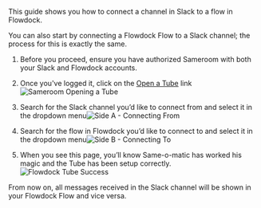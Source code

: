 This guide shows you how to connect a channel in Slack to a flow in Flowdock.

You can also start by connecting a Flowdock Flow to a Slack channel; the process for this is exactly the same.

1. Before you proceed, ensure you have authorized Sameroom with both your Slack and Flowdock accounts.

2. Once you've logged it, click on the <a href="https://sameroom.io/open-a-tube" target="_blank">Open a Tube</a> link![Sameroom Opening a Tube](https://in.kato.im/e021132e67acf994d191a885ced37b56ca5155564db4a5d9d30146245ce6252/Sameroom%20Open%20Tube.png)


2. Search for the Slack channel you’d like to connect from and select it in the dropdown menu![Side A - Connecting From](https://in.kato.im/92a0ee76d12d66d157ac423ded74b505d7f6346a51078597f66cd88080b217db/Sameroom%20Create%20Tube%20Side%20A%20copy.png)

3. Search for the flow in Flowdock you’d like to connect to and select it in the dropdown menu![Side B - Connecting To](https://in.kato.im/c4165374685fbc568c4ce5978ef1cbe531b1e5538df511480af925034d7308c/Sameroom%20Create%20Tube%20Side%20B%20copy.png)

4. When you see this page, you’ll know Same-o-matic has worked his magic and the Tube has been setup correctly.
![Flowdock Tube Success](https://in.kato.im/c58accd9090c01b81455c8d916bb233e18afb20cd4d64a58322a556dd17690c/Sameroom%20Flowdock%20and%20Slack%20Tube%20Success%20copy.png)

From now on, all messages received in the Slack channel will be shown in your Flowdock Flow and vice versa.

